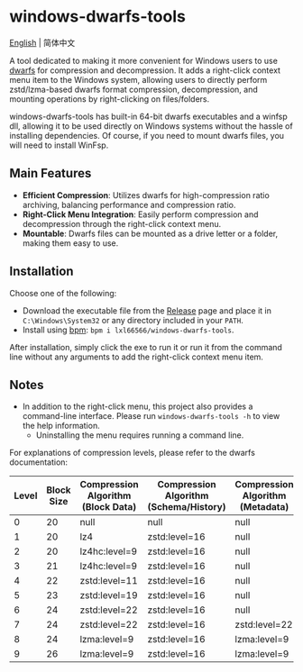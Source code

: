 # windows-dwarfs-tools

[English](README.md) | 简体中文

A tool dedicated to making it more convenient for Windows users to use [dwarfs](https://github.com/mhx/dwarfs) for compression and decompression. It adds a right-click context menu item to the Windows system, allowing users to directly perform zstd/lzma-based dwarfs format compression, decompression, and mounting operations by right-clicking on files/folders.

windows-dwarfs-tools has built-in 64-bit dwarfs executables and a winfsp dll, allowing it to be used directly on Windows systems without the hassle of installing dependencies. Of course, if you need to mount dwarfs files, you will need to install WinFsp.

## Main Features

- **Efficient Compression**: Utilizes dwarfs for high-compression ratio archiving, balancing performance and compression ratio.
- **Right-Click Menu Integration**: Easily perform compression and decompression through the right-click context menu.
- **Mountable**: Dwarfs files can be mounted as a drive letter or a folder, making them easy to use.

## Installation

Choose one of the following:

- Download the executable file from the [Release](https://github.com/lxl66566/windows-dwarfs-tools/releases) page and place it in `C:\Windows\System32` or any directory included in your `PATH`.
- Install using [bpm](https://github.com/lxl66566/bpm): `bpm i lxl66566/windows-dwarfs-tools`.

After installation, simply click the exe to run it or run it from the command line without any arguments to add the right-click context menu item.

## Notes

- In addition to the right-click menu, this project also provides a command-line interface. Please run `windows-dwarfs-tools -h` to view the help information.
  - Uninstalling the menu requires running a command line.

For explanations of compression levels, please refer to the dwarfs documentation:

| Level | Block Size | Compression Algorithm (Block Data) | Compression Algorithm (Schema/History) | Compression Algorithm (Metadata) | Window Size/Step | Inode Order |
| ----- | ---------- | ---------------------------------- | -------------------------------------- | -------------------------------- | ---------------- | ----------- |
| 0     | 20         | null                               | null                                   | null                             | 0 / 0            | none        |
| 1     | 20         | lz4                                | zstd:level=16                          | null                             | 0 / 0            | path        |
| 2     | 20         | lz4hc:level=9                      | zstd:level=16                          | null                             | 0 / 0            | path        |
| 3     | 21         | lz4hc:level=9                      | zstd:level=16                          | null                             | 12 / 1           | similarity  |
| 4     | 22         | zstd:level=11                      | zstd:level=16                          | null                             | 12 / 2           | similarity  |
| 5     | 23         | zstd:level=19                      | zstd:level=16                          | null                             | 12 / 2           | similarity  |
| 6     | 24         | zstd:level=22                      | zstd:level=16                          | null                             | 12 / 3           | nilsimsa    |
| 7     | 24         | zstd:level=22                      | zstd:level=16                          | zstd:level=22                    | 12 / 3           | nilsimsa    |
| 8     | 24         | lzma:level=9                       | zstd:level=16                          | lzma:level=9                     | 12 / 4           | nilsimsa    |
| 9     | 26         | lzma:level=9                       | zstd:level=16                          | lzma:level=9                     | 12 / 4           | nilsimsa    |
